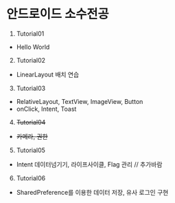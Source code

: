 # 안드로이드 소수전공

1. Tutorial01
 - Hello World

2. Tutorial02
 - LinearLayout 배치 연습

3. Tutorial03
 - RelativeLayout, TextView, ImageView, Button
 - onClick, Intent, Toast

4. ~~Tutorial04~~
 - ~~카메라, 권한~~

5. Tutorial05
 - Intent 데이터넘기기, 라이프사이클, Flag 관리 // 추가바람

6. Tutorial06
 - SharedPreference를 이용한 데이터 저장, 유사 로그인 구현
